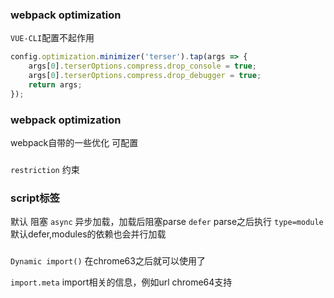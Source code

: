 ### webpack optimization

`VUE-CLI`配置不起作用
```js
config.optimization.minimizer('terser').tap(args => {
    args[0].terserOptions.compress.drop_console = true;
    args[0].terserOptions.compress.drop_debugger = true;
    return args;
});
```

### webpack optimization
webpack自带的一些优化  可配置


### 
`restriction` 约束

### script标签
默认 阻塞
`async` 异步加载，加载后阻塞parse
`defer`  parse之后执行
`type=module` 默认defer,modules的依赖也会并行加载


### 
`Dynamic import()` 在chrome63之后就可以使用了

`import.meta` import相关的信息，例如url chrome64支持
